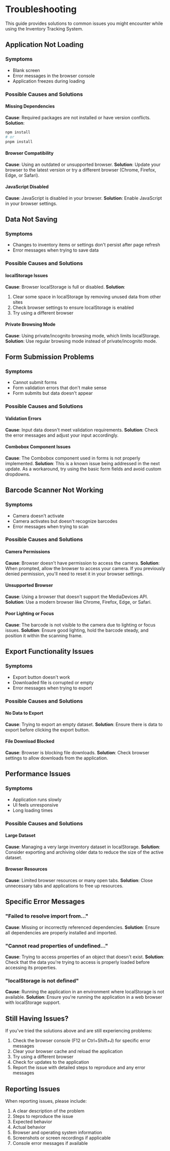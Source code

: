 # Troubleshooting

This guide provides solutions to common issues you might encounter while using the Inventory Tracking System.

## Application Not Loading

### Symptoms
- Blank screen
- Error messages in the browser console
- Application freezes during loading

### Possible Causes and Solutions

#### Missing Dependencies
**Cause**: Required packages are not installed or have version conflicts.
**Solution**: 
```bash
npm install
# or
pnpm install
```

#### Browser Compatibility
**Cause**: Using an outdated or unsupported browser.
**Solution**: Update your browser to the latest version or try a different browser (Chrome, Firefox, Edge, or Safari).

#### JavaScript Disabled
**Cause**: JavaScript is disabled in your browser.
**Solution**: Enable JavaScript in your browser settings.

## Data Not Saving

### Symptoms
- Changes to inventory items or settings don't persist after page refresh
- Error messages when trying to save data

### Possible Causes and Solutions

#### localStorage Issues
**Cause**: Browser localStorage is full or disabled.
**Solution**: 
1. Clear some space in localStorage by removing unused data from other sites
2. Check browser settings to ensure localStorage is enabled
3. Try using a different browser

#### Private Browsing Mode
**Cause**: Using private/incognito browsing mode, which limits localStorage.
**Solution**: Use regular browsing mode instead of private/incognito mode.

## Form Submission Problems

### Symptoms
- Cannot submit forms
- Form validation errors that don't make sense
- Form submits but data doesn't appear

### Possible Causes and Solutions

#### Validation Errors
**Cause**: Input data doesn't meet validation requirements.
**Solution**: Check the error messages and adjust your input accordingly.

#### Combobox Component Issues
**Cause**: The Combobox component used in forms is not properly implemented.
**Solution**: This is a known issue being addressed in the next update. As a workaround, try using the basic form fields and avoid custom dropdowns.

## Barcode Scanner Not Working

### Symptoms
- Camera doesn't activate
- Camera activates but doesn't recognize barcodes
- Error messages when trying to scan

### Possible Causes and Solutions

#### Camera Permissions
**Cause**: Browser doesn't have permission to access the camera.
**Solution**: When prompted, allow the browser to access your camera. If you previously denied permission, you'll need to reset it in your browser settings.

#### Unsupported Browser
**Cause**: Using a browser that doesn't support the MediaDevices API.
**Solution**: Use a modern browser like Chrome, Firefox, Edge, or Safari.

#### Poor Lighting or Focus
**Cause**: The barcode is not visible to the camera due to lighting or focus issues.
**Solution**: Ensure good lighting, hold the barcode steady, and position it within the scanning frame.

## Export Functionality Issues

### Symptoms
- Export button doesn't work
- Downloaded file is corrupted or empty
- Error messages when trying to export

### Possible Causes and Solutions

#### No Data to Export
**Cause**: Trying to export an empty dataset.
**Solution**: Ensure there is data to export before clicking the export button.

#### File Download Blocked
**Cause**: Browser is blocking file downloads.
**Solution**: Check browser settings to allow downloads from the application.

## Performance Issues

### Symptoms
- Application runs slowly
- UI feels unresponsive
- Long loading times

### Possible Causes and Solutions

#### Large Dataset
**Cause**: Managing a very large inventory dataset in localStorage.
**Solution**: Consider exporting and archiving older data to reduce the size of the active dataset.

#### Browser Resources
**Cause**: Limited browser resources or many open tabs.
**Solution**: Close unnecessary tabs and applications to free up resources.

## Specific Error Messages

### "Failed to resolve import from..."
**Cause**: Missing or incorrectly referenced dependencies.
**Solution**: Ensure all dependencies are properly installed and imported.

### "Cannot read properties of undefined..."
**Cause**: Trying to access properties of an object that doesn't exist.
**Solution**: Check that the data you're trying to access is properly loaded before accessing its properties.

### "localStorage is not defined"
**Cause**: Running the application in an environment where localStorage is not available.
**Solution**: Ensure you're running the application in a web browser with localStorage support.

## Still Having Issues?

If you've tried the solutions above and are still experiencing problems:

1. Check the browser console (F12 or Ctrl+Shift+J) for specific error messages
2. Clear your browser cache and reload the application
3. Try using a different browser
4. Check for updates to the application
5. Report the issue with detailed steps to reproduce and any error messages

## Reporting Issues

When reporting issues, please include:

1. A clear description of the problem
2. Steps to reproduce the issue
3. Expected behavior
4. Actual behavior
5. Browser and operating system information
6. Screenshots or screen recordings if applicable
7. Console error messages if available